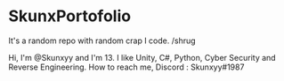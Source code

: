 # SkunxPortofolio
It's a random repo with random crap I code. /shrug

Hi, I'm @Skunxyy and I'm 13.
I like Unity, C#, Python, Cyber Security and Reverse Engineering.
How to reach me, Discord : Skunxyy#1987
